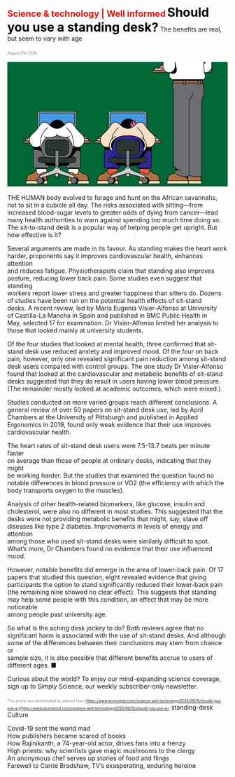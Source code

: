 <span style="color:#E3120B; font-size:14.9pt; font-weight:bold;">Science & technology | Well informed</span>
<span style="color:#000000; font-size:21.0pt; font-weight:bold;">Should you use a standing desk?</span>
The benefits are real, but seem to vary with age

<span style="color:#808080; font-size:6.2pt;">August 21st 2025</span>
  

![](../images/066_Should_you_use_a_standing_desk/p0272_img01.jpeg)
  
THE HUMAN body evolved to forage and hunt on the African savannahs,  
not to sit in a cubicle all day. The risks associated with sitting—from  
increased blood-sugar levels to greater odds of dying from cancer—lead  
many health authorities to warn against spending too much time doing so.  
The sit-to-stand desk is a popular way of helping people get upright. But  
how effective is it?

Several arguments are made in its favour. As standing makes the heart work  
harder, proponents say it improves cardiovascular health, enhances attention  
and reduces fatigue. Physiotherapists claim that standing also improves  
posture, reducing lower back pain. Some studies even suggest that standing  
workers report lower stress and greater happiness than sitters do.
Dozens of studies have been run on the potential health effects of sit-stand  
desks. A recent review, led by María Eugenia Visier-Alfonso at University  
of Castilla-La Mancha in Spain and published in BMC Public Health in  
May, selected 17 for examination. Dr Visier-Alfonso limited her analysis to  
those that looked mainly at university students.

Of the four studies that looked at mental health, three confirmed that sit-  
stand desk use reduced anxiety and improved mood. Of the four on back  
pain, however, only one revealed significant pain reduction among sit-stand  
desk users compared with control groups. The one study Dr Visier-Alfonso  
found that looked at the cardiovascular and metabolic benefits of sit-stand  
desks suggested that they do result in users having lower blood pressure.  
(The remainder mostly looked at academic outcomes, which were mixed.)

Studies conducted on more varied groups reach different conclusions. A  
general review of over 50 papers on sit-stand desk use, led by April  
Chambers at the University of Pittsburgh and published in Applied  
Ergonomics in 2019, found only weak evidence that their use improves  
cardiovascular health.

The heart rates of sit-stand desk users were 7.5-13.7 beats per minute faster  
on average than those of people at ordinary desks, indicating that they might  
be working harder. But the studies that examined the question found no  
notable differences in blood pressure or VO2 (the efficiency with which the  
body transports oxygen to the muscles).

Analysis of other health-related biomarkers, like glucose, insulin and  
cholesterol, were also no different in most studies. This suggested that the  
desks were not providing metabolic benefits that might, say, stave off  
diseases like type 2 diabetes. Improvements in levels of energy and attention  
among those who used sit-stand desks were similarly difficult to spot.  
What’s more, Dr Chambers found no evidence that their use influenced  
mood.

However, notable benefits did emerge in the area of lower-back pain. Of 17  
papers that studied this question, eight revealed evidence that giving  
participants the option to stand significantly reduced their lower-back pain  
(the remaining nine showed no clear effect). This suggests that standing may
help some people with this condition, an effect that may be more noticeable  
among people past university age.

So what is the aching desk jockey to do? Both reviews agree that no  
significant harm is associated with the use of sit-stand desks. And although  
some of the differences between their conclusions may stem from chance or  
sample size, it is also possible that different benefits accrue to users of  
different ages. ■

Curious about the world? To enjoy our mind-expanding science coverage,  
sign up to Simply Science, our weekly subscriber-only newsletter.

<span style="color:#808080; font-size:6.2pt;">This article was downloaded by zlibrary from [https://www.economist.com//science-and-technology/2025/08/15/should-you-use-a-](https://www.economist.com//science-and-technology/2025/08/15/should-you-use-a-)</span>
standing-desk
Culture
 
Covid-19 sent the world mad  
How publishers became scared of books  
How Rajinikanth, a 74-year-old actor, drives fans into a frenzy  
High priests: why scientists gave magic mushrooms to the clergy  
An anonymous chef serves up stories of food and flings  
Farewell to Carrie Bradshaw, TV’s exasperating, enduring heroine